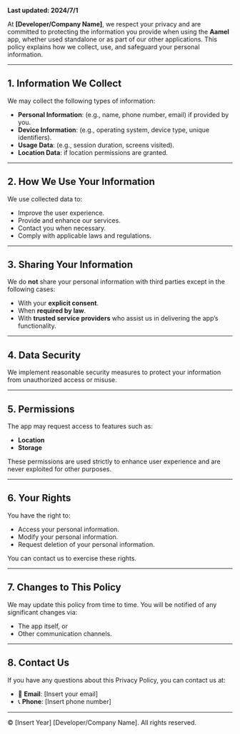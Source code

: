 
**Last updated: 2024/7/1**

At **[Developer/Company Name]**, we respect your privacy and are committed to protecting the information you provide when using the **Aamel** app, whether used standalone or as part of our other applications. This policy explains how we collect, use, and safeguard your personal information.

---

## 1. Information We Collect

We may collect the following types of information:

- **Personal Information**: (e.g., name, phone number, email) if provided by you.
- **Device Information**: (e.g., operating system, device type, unique identifiers).
- **Usage Data**: (e.g., session duration, screens visited).
- **Location Data**: if location permissions are granted.

---

## 2. How We Use Your Information

We use collected data to:

- Improve the user experience.
- Provide and enhance our services.
- Contact you when necessary.
- Comply with applicable laws and regulations.

---

## 3. Sharing Your Information

We do **not** share your personal information with third parties except in the following cases:

- With your **explicit consent**.
- When **required by law**.
- With **trusted service providers** who assist us in delivering the app’s functionality.

---

## 4. Data Security

We implement reasonable security measures to protect your information from unauthorized access or misuse.

---

## 5. Permissions

The app may request access to features such as:

- **Location**
- **Storage**

These permissions are used strictly to enhance user experience and are never exploited for other purposes.

---

## 6. Your Rights

You have the right to:

- Access your personal information.
- Modify your personal information.
- Request deletion of your personal information.

You can contact us to exercise these rights.

---

## 7. Changes to This Policy

We may update this policy from time to time. You will be notified of any significant changes via:

- The app itself, or
- Other communication channels.

---

## 8. Contact Us

If you have any questions about this Privacy Policy, you can contact us at:

- 📧 **Email**: [Insert your email]  
- 📞 **Phone**: [Insert phone number]

---

© [Insert Year] [Developer/Company Name]. All rights reserved.

